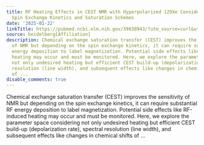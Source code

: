 ```yaml
---
title: RF Heating Effects in CEST NMR with Hyperpolarized 129Xe Considering Different
  Spin Exchange Kinetics and Saturation Schemes
date: '2025-01-22'
linkTitle: https://pubmed.ncbi.nlm.nih.gov/39838943/?utm_source=curl&utm_medium=rss&utm_campaign=pubmed-2&utm_content=1FakS-2QOkCT8HsMOQP1bCRQ4YzyumYOmxmF0moLsQ3dFB1E9V&fc=20220326224207&ff=20250122171154&v=2.18.0.post9+e462414
source: heidelberg[Affiliation]
description: Chemical exchange saturation transfer (CEST) improves the sensitivity
  of NMR but depending on the spin exchange kinetics, it can require substantial RF
  energy deposition to label magnetization. Potential side effects like RF-induced
  heating may occur and must be monitored. Here, we explore the parameter space considering
  not only undesired heating but efficient CEST build-up (depolarization rate), spectral
  resolution (line width), and subsequent effects like changes in chemical shifts
  of ...
disable_comments: true
---
```

Chemical exchange saturation transfer (CEST) improves the sensitivity of NMR but depending on the spin exchange kinetics, it can require substantial RF energy deposition to label magnetization. Potential side effects like RF-induced heating may occur and must be monitored. Here, we explore the parameter space considering not only undesired heating but efficient CEST build-up (depolarization rate), spectral resolution (line width), and subsequent effects like changes in chemical shifts of ...